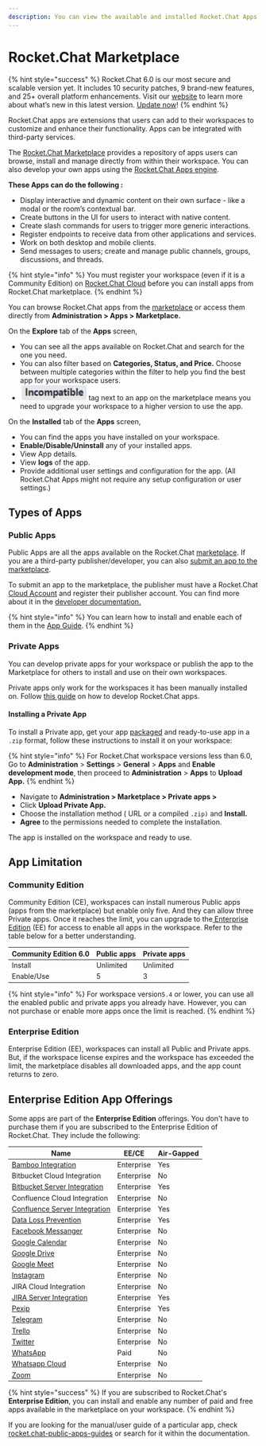 ```yaml
---
description: You can view the available and installed Rocket.Chat Apps and manage them.
---
```


# Rocket.Chat Marketplace

{% hint style="success" %}
Rocket.Chat 6.0 is our most secure and scalable version yet. It includes 10 security patches, 9 brand-new features, and 25+ overall platform enhancements. Visit our [website](https://www.rocket.chat/six) to learn more about what’s new in this latest version. [Update now](https://docs.rocket.chat/deploy/updating-rocket.chat)!
{% endhint %}

Rocket.Chat apps are extensions that users can add to their workspaces to customize and enhance their functionality. Apps can be integrated with third-party services.

The [Rocket.Chat Marketplace](https://www.rocket.chat/marketplace) provides a repository of apps users can browse, install and manage directly from within their workspace. You can also develop your own apps using the [Rocket.Chat Apps engine](https://developer.rocket.chat/apps-engine).

**These Apps can do the following :**

* Display interactive and dynamic content on their own surface - like a modal or the room’s contextual bar.
* Create buttons in the UI for users to interact with native content.
* Create slash commands for users to trigger more generic interactions.
* Register endpoints to receive data from other applications and services.
* Work on both desktop and mobile clients.
* Send messages to users; create and manage public channels, groups, discussions, and threads.

{% hint style="info" %}
You must register your workspace (even if it is a Community Edition) on [Rocket.Chat Cloud](https://cloud.rocket.chat) before you can install apps from Rocket.Chat marketplace.
{% endhint %}

You can browse Rocket.Chat apps from the [marketplace](https://rocket.chat/marketplace) or access them directly from **Administration > Apps > Marketplace.**

On the **Explore** tab of the **Apps** screen,

* You can see all the apps available on Rocket.Chat and search for the one you need.
* You can also filter based on **Categories, Status, and Price.** Choose between multiple categories within the filter to help you find the best app for your workspace users.
* <img src="../../.gitbook/assets/image (917).png" alt="" data-size="line"> tag next to an app on the marketplace means you need to upgrade your workspace to a higher version to use the app.

On the **Installed** tab of the **Apps** screen,

* You can find the apps you have installed on your workspace.
* **Enable/Disable/Uninstall** any of your installed apps.
* View App details.
* View **logs** of the app.
* Provide additional user settings and configuration for the app. (All Rocket.Chat Apps might not require any setup configuration or user settings.)

## Types of Apps

### Public Apps

Public Apps are all the apps available on the Rocket.Chat [marketplace](https://www.rocket.chat/marketplace). If you are a third-party publisher/developer, you can also [submit an app to the marketplace](https://developer.rocket.chat/apps-engine/app-submission-to-the-marketplace).

To submit an app to the marketplace, the publisher must have a Rocket.Chat [Cloud Account](https://cloud.rocket.chat/login) and register their publisher account. You can find more about it in the [developer documentation. ](https://developer.rocket.chat/apps-engine/app-submission-to-the-marketplace)

{% hint style="info" %}
You can learn how to install and enable each of them in the [App Guide](rocket.chat-public-apps-guides/).
{% endhint %}

### Private Apps

You can develop private apps for your workspace or publish the app to the Marketplace for others to install and use on their own workspaces.

Private apps only work for the workspaces it has been manually installed on. Follow [this guide](https://developer.rocket.chat/apps-engine/getting-started/creating-an-app) on how to develop Rocket.Chat apps.

#### Installing a Private App

To install a Private app, get your app [packaged](https://developer.rocket.chat/apps-engine/app-submission-to-the-marketplace#package-the-app) and ready-to-use app in a `.zip` format, follow these instructions to install it on your workspace:

{% hint style="info" %}
For Rocket.Chat workspace versions less than 6.0, Go to **Administration** > **Settings** > **General** > **Apps** and **Enable development mode**, then proceed to **Administration** > **Apps** to **Upload App.**
{% endhint %}

* Navigate to **Administration  > Marketplace > Private apps >**&#x20;
* Click **Upload Private App.**
* Choose the installation method ( URL or a compiled `.zip)` and **Install.**
* **Agree** to the permissions needed to complete the installation.

The app is installed on the workspace and ready to use.

## App Limitation

### Community Edition

Community Edition (CE), workspaces can install numerous Public apps (apps from the marketplace) but enable only five. And they can allow three Private apps. Once it reaches the limit, you can upgrade to the[ Enterprise Edition](./#enterprise-edition) (EE) for access to enable all apps in the workspace.  Refer to the table below for a better understanding.

| Community Edition 6.0 | Public apps | Private apps |
| --------------------- | ----------- | ------------ |
| Install               | Unlimited   | Unlimited    |
| Enable/Use            | 5           | 3            |

{% hint style="info" %}
For workspace version`5.4` or lower, you can use all the enabled public and private apps you already have. However, you can not purchase or enable more apps once the limit is reached.&#x20;
{% endhint %}

### Enterprise Edition

Enterprise Edition (EE), workspaces can install all Public and Private apps. But, if the workspace license expires and the workspace has exceeded the limit, the marketplace disables all downloaded apps, and the app count returns to zero.

## Enterprise Edition App Offerings

Some apps are part of the **Enterprise Edition** offerings. You don't have to purchase them if you are subscribed to the Enterprise Edition of Rocket.Chat. They include the following:

| Name                                                                                                            | EE/CE      | Air-Gapped |
| --------------------------------------------------------------------------------------------------------------- | ---------- | ---------- |
| [Bamboo Integration](rocket.chat-public-apps-guides/atlassian/bamboo-integration.md)                            | Enterprise | Yes        |
| Bitbucket Cloud Integration                                                                                     | Enterprise | No         |
| [Bitbucket Server Integration](rocket.chat-public-apps-guides/atlassian/bitbucket-server-integration.md)        | Enterprise | Yes        |
| Confluence Cloud Integration                                                                                    | Enterprise | No         |
| [Confluence Server Integration](rocket.chat-public-apps-guides/atlassian/confluence-server-integration.md)      | Enterprise | Yes        |
| [Data Loss Prevention](rocket.chat-public-apps-guides/data-loss-prevention-dlp-app.md)                          | Enterprise | Yes        |
| [Facebook Messanger](rocket.chat-public-apps-guides/omnichannel-apps/facebook-app/)                             | Enterprise | No         |
| [Google Calendar](rocket.chat-public-apps-guides/google-calendar/)                                              | Enterprise | No         |
| [Google Drive](rocket.chat-public-apps-guides/google-drive/)                                                    | Enterprise | No         |
| [Google Meet](../../use-rocket.chat/rocket.chat-conference-call/conference-call-admin-guide/google-meet-app.md) | Enterprise | No         |
| [Instagram](rocket.chat-public-apps-guides/omnichannel-apps/instagram-direct/)                                  | Enterprise | No         |
| JIRA Cloud Integration                                                                                          | Enterprise | No         |
| [JIRA Server Integration](rocket.chat-public-apps-guides/atlassian/jira-server-v2.0.md)                         | Enterprise | Yes        |
| [Pexip](../../use-rocket.chat/rocket.chat-conference-call/conference-call-admin-guide/pexip-app.md)             | Enterprise | Yes        |
| [Telegram](rocket.chat-public-apps-guides/omnichannel-apps/telegram-app/)                                       | Enterprise | No         |
| [Trello](rocket.chat-public-apps-guides/trello.md)                                                              | Enterprise | No         |
| [Twitter](rocket.chat-public-apps-guides/omnichannel-apps/twitter-app/)                                         | Enterprise | No         |
| [WhatsApp](rocket.chat-public-apps-guides/omnichannel-apps/whatsapp/)                                           | Paid       | No         |
| [Whatsapp Cloud](rocket.chat-public-apps-guides/omnichannel-apps/whatsapp-cloud-app/)                           | Enterprise | No         |
| [Zoom](rocket.chat-public-apps-guides/zoom.md)                                                                  | Enterprise | No         |

{% hint style="success" %}
If you are subscribed to Rocket.Chat's **Enterprise Edition**, you can install and enable any number of paid and free apps available in the marketplace on your workspace.
{% endhint %}

If you are looking for the manual/user guide of a particular app, check [rocket.chat-public-apps-guides](rocket.chat-public-apps-guides/ "mention") or search for it within the documentation.
